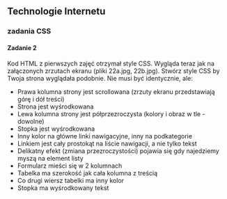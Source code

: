 ## Technologie Internetu
### zadania CSS

#### Zadanie 2
Kod HTML z pierwszych zajęć otrzymał style CSS. Wygląda teraz jak na załączonych zrzutach ekranu (pliki 22a.jpg, 22b.jpg).
Stwórz style CSS by Twoja strona wyglądała podobnie. Nie musi być identycznie, ale:
- Prawa kolumna strony jest scrollowana (zrzuty ekranu przedstawiają górę i dół treści)
- Strona jest wyśrodkowana
- Lewa kolumna strony jest półprzezroczysta (kolory i obraz w tle - dowolne)
- Stopka jest wyśrodkowana
- Inny kolor na główne linki nawigacyjne, inny na podkategorie
- Linkiem jest cały prostokąt na liście nawigacji, a nie tylko tekst
- Delikatny efekt (zmiana przezroczystości) pojawia się gdy najedziemy myszą na element listy
- Formularz mieści się w 2 kolumnach
- Tabelka ma szerokość jak cała kolumna z treścią
- Co drugi wiersz tabelki ma inny kolor
- Stopka ma wyśrodkowany tekst
